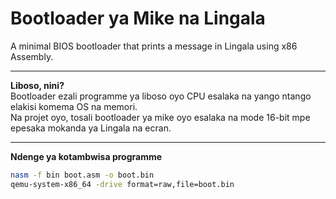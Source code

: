 # Bootloader ya Mike na Lingala

A minimal BIOS bootloader that prints a message in Lingala using x86 Assembly.

---

**Liboso, nini?**  
Bootloader ezali programme ya liboso oyo CPU esalaka na yango ntango elakisi komema OS na memori.  
Na projet oyo, tosali bootloader ya mike oyo esalaka na mode 16-bit mpe epesaka mokanda ya Lingala na ecran.

---

**Ndenge ya kotambwisa programme**  
```bash
nasm -f bin boot.asm -o boot.bin
qemu-system-x86_64 -drive format=raw,file=boot.bin